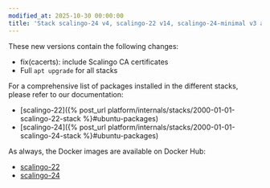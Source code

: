 ```yaml
---
modified_at: 2025-10-30 00:00:00
title: 'Stack scalingo-24 v4, scalingo-22 v14, scalingo-24-minimal v3 and scalingo-22-minimal v13'
---
```


These new versions contain the following changes:

* fix(cacerts): include Scalingo CA certificates
* Full `apt upgrade` for all stacks

For a comprehensive list of packages installed in the different stacks, please refer to our documentation:

* [scalingo-22]({% post_url platform/internals/stacks/2000-01-01-scalingo-22-stack %}#ubuntu-packages)
* [scalingo-24]({% post_url platform/internals/stacks/2000-01-01-scalingo-24-stack %}#ubuntu-packages)

As always, the Docker images are available on Docker Hub:

* [scalingo-22](https://hub.docker.com/r/scalingo/scalingo-22)
* [scalingo-24](https://hub.docker.com/r/scalingo/scalingo-24)
